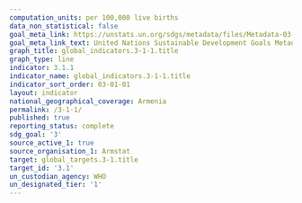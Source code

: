 ```yaml
---
computation_units: per 100,000 live births
data_non_statistical: false
goal_meta_link: https://unstats.un.org/sdgs/metadata/files/Metadata-03-01-01.pdf
goal_meta_link_text: United Nations Sustainable Development Goals Metadata (pdf 865kB)
graph_title: global_indicators.3-1-1.title
graph_type: line
indicator: 3.1.1
indicator_name: global_indicators.3-1-1.title
indicator_sort_order: 03-01-01
layout: indicator
national_geographical_coverage: Armenia
permalink: /3-1-1/
published: true
reporting_status: complete
sdg_goal: '3'
source_active_1: true
source_organisation_1: Armstat
target: global_targets.3-1.title
target_id: '3.1'
un_custodian_agency: WHO
un_designated_tier: '1'
---
```

